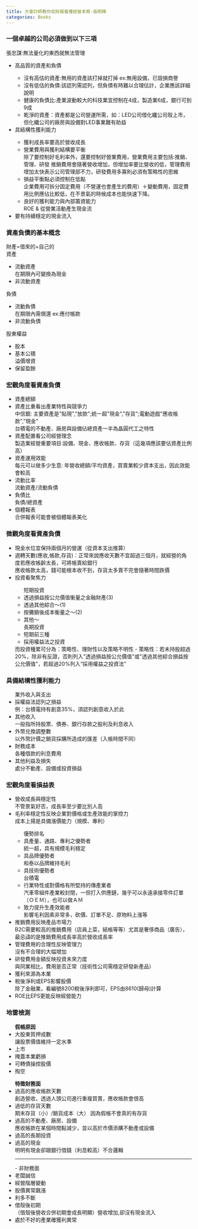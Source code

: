 ```yaml
---
title: 大會計師教你從財報看懂經營本質-張明輝
categories: Books
---
```




<div class="container-fluid">
    <div class="row single-entry">
        <p>
            <h3>一個卓越的公司必須做到以下三項</h3>
            張忠謀:無法量化的東西就無法管理
            <ul>
                <li>高品質的資產和負債</li>
                <ul>
                    <li>沒有高估的資產:無用的資產該打掉就打掉 ex:無用設備，已毀損商譽</li>
                    <li>沒有低估的負債:該認列需認列，但負債有時難以合理估計，企業應該詳細說明</li>
                    <li>健康的負債比:產業波動較大的科技業宜控制在4成，製造業6成，銀行可到9成</li>
                    <li>乾淨的資產：資產都是公司營運所需，如：LED公司借化纖公司殼上市，但化纖公司的廠房與設備對LED事業難有助益</li>
                </ul>
                <li>具結構性獲利能力</li>
                <ul>
                    <li>獲利成長率要高於營收成長</li>
                    <li>營業費用與獲利結構要平衡</li>
                    除了要控制好毛利率外，還要控制好營業費用，營業費用主要包括:推銷、管理、研發
                    推銷費用會隨著營收增加，但增加率要比營收的低，管理費用增加太快表示公司管理部不力，研發費用多寡則必須有策略性的思維
                    <li>損益平衡點必須控制在低點</li>
                    企業費用可拆分固定費用（不營運也會產生的費用）＋變動費用，固定費用比例應佔比較低，在不景氣的時候成本也能快速下降。
                    <li>良好的獲利能力與內部籌資能力</li>
                    ROE & 從營業活動產生現金流
                </ul>
                <li>要有持續穩定的現金流入</li>
            </ul>
            <h3>資產負債的基本概念</h3>
            <p>
                財產=借來的+自己的<br>
                資產
                <ul>
                    <li>流動資產</li>
                    在期限內可變換為現金
                    <li>非流動資產</li>
                </ul>
                負債
                <ul>
                    <li>流動負債</li>
                    在期限內需償還 ex:應付帳款
                    <li>非流動負債</li>
                </ul>
                股東權益
                <ul>
                    <li>股本</li>
                    <li>基本公積</li>
                    溢價增資
                    <li>保留盈餘</li>
                </ul>
            </p>
            <h3>宏觀角度看資產負債</h3>
            <ul>
                <li>資產總額</li>
                <li>資產比重看出產業特性與競爭力</li>
                中信銀: 主要資產是"貼現","放款";統一超"現金","存貨";電動遊戲"應收帳款","現金"<br>
                台積電的不動產、廠房與設備佔總資產一半為晶圓代工之特性
                <li>資產配置看公司經營理念</li>
                製造業經營重要項目:設備、現金、應收帳款、存貨（這幾項應該要佔資產比例高）
                <li>資產運用效能</li>
                每元可以做多少生意: 年營收總額/平均資產，買賣業較少資本支出，因此效能會較高
                <li>流動比率</li>
                流動資產/流動負債
                <li>負債比</li>
                負債/總資產
                <li>個體報表</li>
                合併報表可能會被個體報表美化
            </ul>
            <h3>微觀角度看資產負債</h3>
            <ul>
                <li>現金水位宜保持兩個月的營運（從資本支出推算）</li>
                <li>週轉天數(應收,帳款,存貨)：正常來說應收天數不宜超過三個月，就經營的角度若應收帳齡太長，可將帳賣給銀行</li>
                應收帳款太高，錢可能根本收不到，存貨太多賣不完會隨著時間跌價
                <li>投資看聚焦力</li>
                <ul>短期投資
                    <li>透過損益按公允價值衡量之金融財產(3)</li>
                    <li>透過其他綜合～(1)</li>
                    <li>按攤銷後成本衡量之～(2)</li>
                    <li>其他～</li>
                    長期投資
                    <li>短期前三種</li>
                    <li>採用權益法之投資</li>
                </ul>
                而投資種累可分為：策略性、理財性以及策略不明性
                - 策略性：若未持股超過20%，除非有反證，否則列入"透過損益按公允價值"或"透過其他綜合損益按公允價值"，若超過20%列入“採用權益之投資法”
            </ul>
            <h3>具備結構性獲利能力</h3>
            <ul>業外收入與支出
                <li>採權益法認列之損益</li>
                例：台積電持有創意35%，須認列創意收入於此
                <li>其他收入</li>
                一般指所持股票、債券、銀行存款之股利及利息收入
                <li>外幣兑換調整數</li>
                以外幣計價之銷貨採購所造成的匯差（入帳時間不同）
                <li>財務成本</li>
                各種借款的利息費用
                <li>其他利益及損失</li>
                處分不動產、設備或投資損益
            </ul>
            <h3>宏觀角度看損益表</h3>
            <ul>
                <li>營收成長與穩定性</li>
                不管景氣好否，成長率至少要比別人高
                <li>毛利率穩定性反映企業對價格或生產效能的掌控力</li>
                成本上揚是具備漲價能力（規模、專利）
                <ul>優勢排名
                    <li>具產量、通路、專利之優勢者</li>
                    統一超，具有規模毛利穩定
                    <li>具品牌優勢者</li>
                    和泰以品牌維持毛利
                    <li>具技術優勢者</li>
                    台積電
                    <li>行業特性或對價格有所堅持的傳產業者</li>
                    汽車零組件產業較封閉，一但打入供應鏈，幾乎可以永遠承接零件訂單（ＯＥＭ），也可以做ＡＭ
                    <li>致力提升生產效能者</li>
                    影響毛利因素非常多，砍價、訂單不足、原物料上漲等
                </ul>
                <li>推銷費用反映產品市場力</li>
                B2C需要較高的推銷費用（店員上菜，結帳等等）尤其是奢侈商品（廣告），最忌諱的是推銷費用成長率高於營收成長率
                <li>管理費用的合理性反映管理力</li>
                沒有不合理的大幅增加
                <li>研發費用金額反映投資未來力度</li>
                與同業相比，費用是否正常（技術性公司需穩定研發新產品）
                <li>獲利來源為本業</li>
                <li>稅後淨利或EPS影響股價</li>
                除了金融業，看編號8200稅後淨利即可，EPS由8610(歸母)計算
                <li>ROE比EPS更能反映經營能力</li>
            </ul>
            <h3>地雷檢測</h3>
            <ul>
                <b> 假帳原因 </b>
                <li>大股東質押成數</li>
                讓股票價值維持一定水準
                <li>上市</li>
                <li>掩蓋本業虧損</li>
                <li>可轉債操控股價</li>
                <li>掏空</li>
            </ul>
            <ul>
                <b> 特徵財務面 </b>
                <li>過高的應收帳款天數</li>
                創造營收，透過人頭公司進行重複買賣，應收帳款會很高
                <li>過低的存貨天數</li>
                期末存貨（小）/銷貨成本（大） 因為假帳不會真的有存貨
                <li>過高的不動產、廠房、設備</li>
                應收帳款在某個時間點減少，並以高於市價添購不動產或設備
                <li>過高的長期投資</li>
                <li>過高的現金</li>
                明明有現金卻跟銀行借錢（利息較高）不合邏輯
                <hr>
                - 非財務面
                <li>老闆誠信</li>
                <li>經營階層變動</li>
                <li>股價異常飆漲</li>
                <li>利多不斷</li>
                <li>借殼後初期</li>
                （借殼後營收合併初期會成長明顯）營收增加,卻沒有現金流入
                <li>處於不好的產業確獲利異常</li>
            </ul>
        </p>
    </div>
</div>
